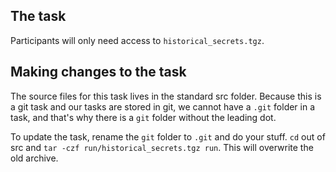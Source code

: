 ## The task
Participants will only need access to `historical_secrets.tgz`.

## Making changes to the task
The source files for this task lives in the standard src folder. Because this
is a git task and our tasks are stored in git, we cannot have a `.git` folder
in a task, and that's why there is a `git` folder without the leading dot.

To update the task, rename the `git` folder to `.git` and do your stuff.
`cd` out of src and `tar -czf run/historical_secrets.tgz run`.
This will overwrite the old archive.

